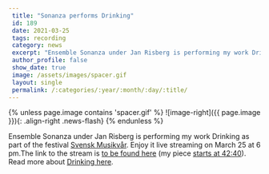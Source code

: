 ```yaml
---
 title: "Sonanza performs Drinking"
 id: 189
 date: 2021-03-25
 tags: recording
 category: news
 excerpt: "Ensemble Sonanza under Jan Risberg is performing my work Drinking as part of the festival Svensk Musikv&aring;r. Enjoy it live streaming on March 25 at 6 pm...."
 author_profile: false
 show_date: true
 image: /assets/images/spacer.gif
 layout: single
 permalink: /:categories/:year/:month/:day/:title/
---
```

{% unless page.image contains 'spacer.gif' %}
   ![image-right]({{ page.image }}){: .align-right .news-flash}
{% endunless %}

Ensemble Sonanza under Jan Risberg is performing my work Drinking as part of the festival <a href="https://svenskmusikvar.se/">Svensk Musikv&aring;r</a>. Enjoy it live streaming on March 25 at 6 pm.The link to the stream is <a href="https://svenskmusikvar.se/konsert/sonanza-pa-kungl-musikhogskolan">to be found here</a> (my piece <a href="https://youtu.be/N7PCzSmvG3Y?t=2560">starts at 42:40</a>). Read more about <a href="http://www.henrikfrisk.com/index.jsp?metaId=music&id=comp&field=id&query=17&show=1#17">Drinking here</a>.

